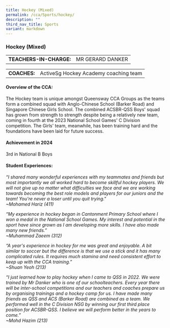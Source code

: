```yaml
---
title: Hockey (Mixed)
permalink: /cca/Sports/hockey/
description: ""
third_nav_title: Sports
variant: markdown
---
```

### Hockey (Mixed)

|  	|  	|
|---	|---	|
| **TEACHERS-IN-CHARGE:** 	| MR GERARD DANKER

|  	|  	|
|---	|---	|
| **COACHES:** 	|ActiveSg Hockey Academy coaching team 	|


#### Overview of the CCA:

The Hockey team is unique amongst Queensway CCA Groups as the teams form a combined squad with Anglo-Chinese School (Barker Road) and Singapore Chinese Girls School. The combined ACSBR-QSS Boys' squad has grown from strength to strength despite being a relatively new team, coming in fourth at the 2023 National School Games' C Division competition. The Girls' team, meanwhile, has been training hard and the foundations have been laid for future success.


#### Achievement in 2024 

3rd in National B Boys




#### Student Experiences:


*“I shared many wonderful experiences with my teammates and friends but most importantly we all worked hard to become skillful hockey players. We will not give up no matter what difficulties we face and we are working towards becoming the best role models and players for our juniors and the team! You're never a loser until you quit trying."
<br> ~Mohamed Hariz (411)*
  

*“My experience in hockey began in Cantonment Primary School where I won a medal in the National School Games. My interest and potential in the sport have since grown as I am developing more skills. I have also made many new friends.”
<br>~Muhammad Zaeem (312)*<br>

*“A year's experience in hockey for me was great and enjoyable. A bit similar to soccer but the difference is that we use a stick and it has many complicated rules. It requires much stamina and need consistent effort to keep up with the CCA training.”
<br>~Shuan Yeoh (213)*<br>

*“I just learned how to play hockey when I came to QSS in 2022. We were trained by Mr Danker who is one of our schoolteachers. Every year there will be inter-school competitions and our teachers and coaches prepare us by organising trainings and a hockey camp for us. I have made many friends as QSS and ACS (Barker Road) are combined as a team. We performed well in the C Division NSG by winning our first third place position for ACSBR-QSS. I believe we will perform better in the years to come.”<br>
~Mohd Hazim (213)*